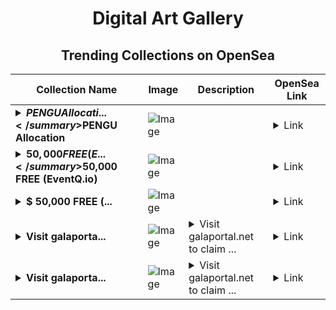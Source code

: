 <div align="center">

# Digital Art Gallery

## Trending Collections on OpenSea

| Collection Name                       | Image                                                                                     | Description                       | OpenSea Link                                                                                          |
|---------------------------------------|-------------------------------------------------------------------------------------------|-----------------------------------|--------------------------------------------------------------------------------------------------------|
| **<details><summary>$PENGU Allocati...</summary>$PENGU Allocation</details>** | ![Image](https://i.seadn.io/s/raw/files/23ae87982a436eda61035e1fbfef67cd.gif?w=500&auto=format?w=200&auto=format) |  | <details><summary>Link</summary>[$PENGU Allocation](https://opensea.io/collection/pengu-allocation-6)</details> |
| **<details><summary>$50,000 FREE (E...</summary>$50,000 FREE (EventQ.io)</details>** | ![Image](https://i.seadn.io/s/raw/files/a4919fe4cd25f9be1530f3ebd7249719.png?w=500&auto=format?w=200&auto=format) |  | <details><summary>Link</summary>[$50,000 FREE (EventQ.io)](https://opensea.io/collection/50000-free-eventq-io-854)</details> |
| **<details><summary>$ 50,000 FREE (...</summary>$ 50,000 FREE (mebounty.io)</details>** | ![Image](https://i.seadn.io/s/raw/files/7b7c02978594785eaabe8c3cc01d0608.png?w=500&auto=format?w=200&auto=format) |  | <details><summary>Link</summary>[$ 50,000 FREE (mebounty.io)](https://opensea.io/collection/50000-free-mebounty-io-2637)</details> |
| **<details><summary>Visit galaporta...</summary>Visit galaportal.net to claim rewards</details>** | ![Image](https://i.seadn.io/s/raw/files/8abf171c53eda15a5a7240d1896e3328.png?w=500&auto=format?w=200&auto=format) | <details><summary>Visit galaportal.net to claim ...</summary>Visit galaportal.net to claim rewards</details> | <details><summary>Link</summary>[Visit galaportal.net to claim rewards](https://opensea.io/collection/visit-galaportal-net-to-claim-rewards-24)</details> |
| **<details><summary>Visit galaporta...</summary>Visit galaportal.net to claim rewards</details>** | ![Image](https://i.seadn.io/s/raw/files/8abf171c53eda15a5a7240d1896e3328.png?w=500&auto=format?w=200&auto=format) | <details><summary>Visit galaportal.net to claim ...</summary>Visit galaportal.net to claim rewards</details> | <details><summary>Link</summary>[Visit galaportal.net to claim rewards](https://opensea.io/collection/visit-galaportal-net-to-claim-rewards-23)</details> |

</div>